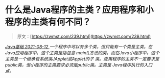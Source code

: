 <!--yml
category: 未分类
date: 0001-01-01 00:00:00
--->

# 什么是Java程序的主类？应用程序和小程序的主类有何不同？

> 原文：[https://zwmst.com/239.html](https://zwmst.com/239.html)

   [ *Java基础* ](https://zwmst.com/java%e5%9f%ba%e7%a1%80)*[ <time datetime="2021-08-12T15:14:32+08:00"> 2021-08-12 </time> ](https://zwmst.com/239.html)  一个程序中可以有多个类，但只能有一个类是主类。在Java应用程序中，这个主类是指包含 main()方法的类。而在Java小程序中，这个主类是一个继承自系统类JApplet或Applet的子 类。应用程序的主类不一定要求是public类，但小程序的主类要求必须是public类。主类是 Java程序执行的入口点。*
